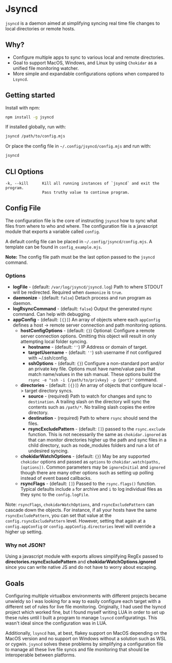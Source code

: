 # Jsyncd

`jsyncd` is a daemon aimed at simplifying syncing real time file changes to local directories or remote hosts.

## Why?

- Configure multiple apps to sync to various local and remote directories.
- Goal to support MacOS, Windows, and Linux by using `Chokidar` as a unified file monitoring watcher.
- More simple and expandable configurations options when compared to `Lsyncd`.

## Getting started

Install with npm:

```bash
npm install -g jsyncd
```

If installed globally, run with:

```bash
jsyncd /path/to/config.mjs
```

Or place the config file in `~/.config/jsyncd/config.mjs` and run with:

```bash
jsyncd
```

## CLI Options

```options
-k, --kill      Kill all running instances of `jsyncd` and exit the program.
                Pass truthy value to continue program.
```

## Config File

The configuration file is the core of instructing `jsyncd` how to sync what files from where to who and where. The configuration file is a javascript module that exports a variable called `config`.

A default config file can be placed in `~/.config/jsyncd/config.mjs`. A template can be found in `config_example.mjs`.

**Note:** The config file path must be the last option passed to the `jsyncd` command.

### Options

- **logFile** - (default: `/var/log/jsyncd/jsyncd.log`) Path to where STDOUT will be redirected. Required when `daemonize` is `true`.
- **daemonize** - (default: `false`) Detach process and run program as daemon.
- **logRsyncCommand** - (default: `false`) Output the generated rsync command. Can help with debugging.
- **appConfig** - (default: `[{}]`) An array of objects where each `appConfig` defines a host -> remote server connection and path monitoring options.
  - **hostConfigOptions** - (default: `{}`) Optional: Configure a remote server connection options. Omitting this object will result in only attempting local folder syncing.
    - **hostname** - (default: `''`) IP Address or domain of target.
    - **targetUsername** - (default: `''`) ssh username if not configured with ~/.ssh/config.
    - **sshOptions** - (default: `{}`) Configure a non-standard port and/or an private key file. Options must have name/value pairs that match name/values in the ssh manual. These options build the `rsync -e "ssh -i {/path/to/privkey} -p {port}"` command.
  - **directories** - (default: `[{}]`) An array of objects that configure local -> target directory syncs.
    - **source** - (required) Path to watch for changes and sync to `destination`. A trailing slash on the directory will sync the contents such as `/path/*`. No trailing slash copies the entire directory.
    - **destination** - (required) Path to where `rsync` should send the files.
    - **rsyncExcludePattern** - (default: `[]`) passed to the `rsync.exclude` function. This is not necessarily the same as `chokidar.ignored` as that can monitor directories higher up the path and sync files in a child directory, such as node_modules folders and run a lot of undesired syncing.
  - **chokidarWatchOptions** - (default: `{}`) May be any supported `chokidar` options and passed as `options` to `chokidar.watch(paths, [options])`. Common parameters may be `ignoreInitial` and `ignored` though there are many other options such as setting up polling instead of event based callbacks.
  - **rsyncFlags** - (default: `[]`) Passed to the `rsync.flags()` function. Typical defaults include `a` for archive and `i` to log individual files as they sync to the `config.logFile`.

Note: `rsyncFlags`, `chokidarWatchOptions`, and `rsyncExcludePattern` can cascade down the objects. For instance, if all your hosts have the same `rsyncExcludePattern`, you can set that value at the `config.rsyncExcludePattern` level. However, setting that again at a `config.appConfig` or `config.appConfig.directories` level will override a higher up setting.

### Why not JSON?

Using a javascript module with exports allows simplifying RegEx passed to **directories.rsyncExcludePattern** and **chokidarWatchOptions.ignored** since you can write native JS and do not have to worry about escaping.

## Goals

Configuring multiple virtualbox environments with different projects became unwieldy so I was looking for a way to easily configure each target with a different set of rules for live file monitoring.
Originally, I had used the lsyncd project which worked fine, but I found myself writing LUA in order to set up these rules until I built a program to manage `lsyncd` configuratings. This wasn't ideal since the configuration was in LUA.

Additionally, `lsyncd` has, at best, flakey support on MacOS depending on the MacOS version and no support on Windows without a solution such as WSL or cygwin. `jsyncd` solves these problems by simplifying a configuration file to manage all these live file syncs and file monitoring that should be interoperable between platforms.
